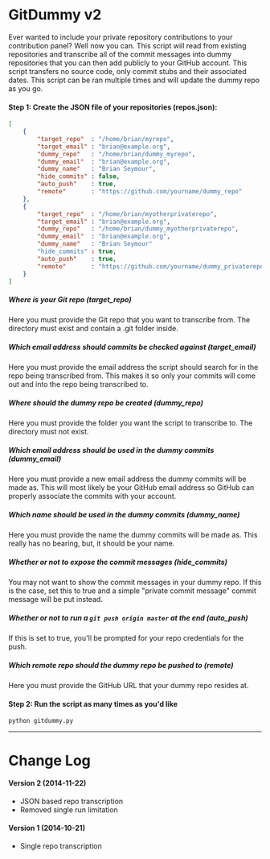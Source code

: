 GitDummy v2
========

Ever wanted to include your private repository contributions to your contribution panel? Well now you can. This script will read from existing repositories and transcribe all of the commit messages into dummy repositories that you can then add publicly to your GitHub account. This script transfers no source code, only commit stubs and their associated dates. This script can be ran multiple times and will update the dummy repo as you go.

#### Step 1: Create the JSON file of your repositories (repos.json):
```json
[
    {
        "target_repo"  : "/home/brian/myrepo",
        "target_email" : "brian@example.org",
        "dummy_repo"   : "/home/brian/dummy_myrepo",
        "dummy_email"  : "brian@example.org",
        "dummy_name"   : "Brian Seymour",
        "hide_commits" : false,
        "auto_push"    : true,
        "remote"       : "https://github.com/yourname/dummy_repo"
    },
    {
        "target_repo"  : "/home/brian/myotherprivaterepo",
        "target_email" : "brian@example.org",
        "dummy_repo"   : "/home/brian/dummy_myotherprivaterepo",
        "dummy_email"  : "brian@example.org",
        "dummy_name"   : "Brian Seymour"
        "hide_commits" : true,
        "auto_push"    : true,
        "remote"       : "https://github.com/yourname/dummy_privaterepo"
    }
]
```

##### Where is your Git repo (target_repo)
Here you must provide the Git repo that you want to transcribe from. The directory must exist and contain a .git folder inside.

##### Which email address should commits be checked against (target_email)
Here you must provide the email address the script should search for in the repo being transcribed from. This makes it so only your commits will come out and into the repo being transcribed to.

##### Where should the dummy repo be created (dummy_repo)
Here you must provide the folder you want the script to transcribe to. The directory must not exist.

##### Which email address should be used in the dummy commits (dummy_email)
Here you must provide a new email address the dummy commits will be made as. This will most likely be your GitHub email address so GitHub can properly associate the commits with your account.

##### Which name should be used in the dummy commits (dummy_name)
Here you must provide the name the dummy commits will be made as. This really has no bearing, but, it should be your name.

##### Whether or not to expose the commit messages (hide_commits)
You may not want to show the commit messages in your dummy repo. If this is the case, set this to true and a simple "private commit message" commit message will be put instead.

##### Whether or not to run a `git push origin master` at the end (auto_push)
If this is set to true, you'll be prompted for your repo credentials for the push.

##### Which remote repo should the dummy repo be pushed to (remote)
Here you must provide the GitHub URL that your dummy repo resides at.

#### Step 2: Run the script as many times as you'd like
```
python gitdummy.py
```

---


Change Log
========

#### Version 2 (2014-11-22)
- JSON based repo transcription
- Removed single run limitation

#### Version 1 (2014-10-21)
- Single repo transcription
